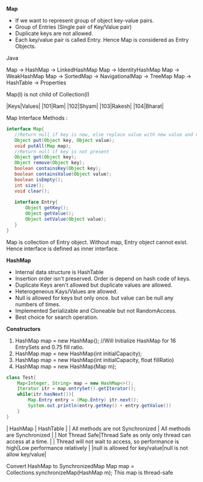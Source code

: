 **Map**

* If we want to represent group of object key-value pairs. 
* Group of Entries (Single pair of Key/Value pair)
* Duplicate keys are not allowed.
* Each key/value pair is called Entry. Hence Map is considered as Entry Objects.

Java 

Map -> HashMap -> LinkedHashMap
Map -> IdentityHashMap
Map -> WeakHashMap
Map -> SortedMap -> NavigationalMap -> TreeMap
Map -> HashTable -> Properties

Map(I) is not child of Collection(I)

|Keys|Values|
|101|Ram|
|102|Shyam|
|103|Rakesh|
|104|Bharat|


Map Interface Methods :
```java
interface Map{
   //Return null if key is new, else replace value with new value and return old value
   Object put(Object key, Object value);
   void putAll(Map map);
   //Return null if key is not present
   Object get(Object key);
   Object remove(Object key);
   boolean containsKey(Object key);
   boolean containsValue(Object value);
   boolean isEmpty();
   int size();
   void clear();
   
   interface Entry{
       Object getKey();
       Object getValue();
       Object setValue(Object value);
   }
}
```        

Map is collection of Entry object. Without map, Entry object cannot exist. Hence interface is defined
as inner interface.


**HashMap**
* Internal data structure is HashTable
* Insertion order isn't preserved. Order is depend on hash code of keys.
* Duplicate Keys aren't allowed but duplicate values are allowed.
* Heterogeneous Kays/Values are allowed.
* Null is allowed for keys but only once. but value can be null any numbers of times. 
* Implemented Serializable and Cloneable but not RandomAccess.
* Best choice for search operation.

**Constructors** 
1. HashMap map = new HashMap(); //Will Initialize HashMap for 16 EntrySets and 0.75 fill ratio.
2. HashMap map = new HashMap(int initialCapacity);
3. HashMap map = new HashMap(int initialCapacity, float fillRatio)
4. HashMap map = new HashMap(Map m);



```java
class Test{
    Map<Integer, String> map = new HashMap<>();
    Iterator itr = map.entrySet().getIterator(); 
    while(itr.hasNext()){
        Map.Entry entry = (Map.Entry) itr.next();
        System.out.println(entry.getKey() + entry.getValue())
    }
}
```


| HashMap | HashTable |
| All methods are not Synchronized | All methods are Synchronized |
| Not Thread Safe|Thread Safe as only only thread can access at a time. |
| Thread will not wait to access, so performance is high|Low performance relatively |
|null is allowed for key/value|null is not allow key/value|

Convert HashMap to SynchronizedMap 
Map map = Collections.synchronizeMap(HashMap m);
This map is thread-safe

 
